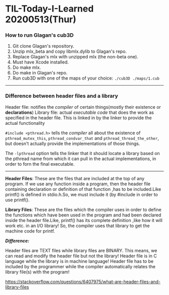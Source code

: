 # TIL-Today-I-Learned 20200513(Thur)

### How to run Glagan's cub3D
1. Git clone Glagan's repository.
2. Unzip mlx_beta and copy libmlx.dylib to Glagan's repo.
3. Replace Glagan's mlx with unzipped mlx (the non-beta one).
4. Must have Xcode installed.
5. Do make mlx.
6. Do make in Glagan's repo.
7. Run cub3D with one of the maps of your choice: `./cub3D ./maps/1.cub`

***

### Difference between header files and a library
Header file: notifies the _compiler_ of certain things(mostly their existence or **declarations**)
Library file: actual _executable code_ that does the work as specified in the header file. This is linked in by the linker to provide the actual functionality

`#include <pthread.h>` tells the _compiler_ all about the existence of `pthread_mutex_this`, `pthread_condvar_that` and `pthread_thread_the_other`, but doesn't actually provide the implementations of those things.

The `-lpthread` option tells the linker that it should locate a library based on the pthread name from which it can pull in the actual implementations, in order to forn the final executable.


***


**Header Files**: These are the files that are included at the top of any program. If we use any function inside a program, then the header file containing declaration or definition of that function ,has to be included.Like printf() is defined in stdio.h.So, we must include it (by #include in order to use printf().

**Library Files**: These are the files which the compiler uses in order to define the functions which have been used in the program and had been declared inside the header file.Like, printf() has its complete definition ,like how it will work etc. in an I/O library! So, the compiler uses that library to get the machine code for printf.

**_Difference:_**

Header files are TEXT files while library files are BINARY. This means, we can read and modify the header file but not the library!
Header file is in C language while the library is in machine language!
Header file has to be included by the programmer while the compiler automatically relates the library file(s) with the program!

https://stackoverflow.com/questions/6407975/what-are-header-files-and-library-files
